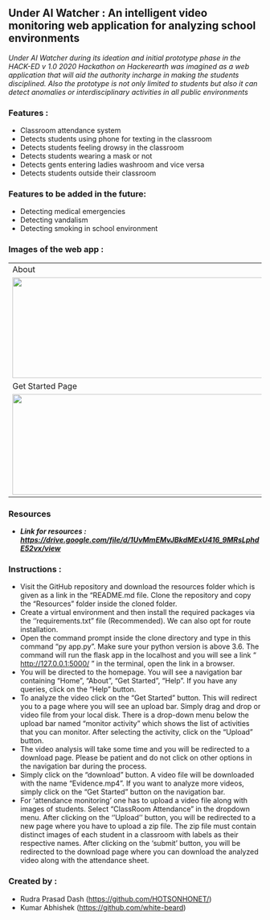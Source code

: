 ## Under AI Watcher : An intelligent video monitoring web application for analyzing school environments

<p><i>Under AI Watcher during its ideation and initial prototype phase in the HACK-ED v 1.0 2020 Hackathon on Hackerearth was imagined as a web application that will aid the authority incharge in making the students disciplined. Also the prototype is not only limited to students but also it can detect anomalies or interdisciplinary activities in all public environments</i></p>

### Features :
*   Classroom attendance system 
*   Detects students using phone for texting in the classroom 
*   Detects students feeling drowsy in the classroom 
*   Detects students wearing a mask or not
*   Detects gents entering ladies washroom and vice versa
*   Detects students outside their classroom

### Features to be added in the future:
*   Detecting medical emergencies
*   Detecting vandalism
*   Detecting smoking in school environment 

### Images of the web app :

<table>
  <tr>
    <td>About</td>
     <td>Home</td>
  </tr>
  <tr>
    <td><img src="https://user-images.githubusercontent.com/54463399/99926692-84a22680-2d68-11eb-8b9c-d1e6cbbd2105.jpeg" width=500 height=200></td>
    <td><img src="https://user-images.githubusercontent.com/54463399/99926742-b915e280-2d68-11eb-94a2-0728d75905bb.jpeg" width=500 height=200></td>
  </tr>
  <tr>
    <td>Get Started Page</td>
     <td>Download Page</td>
  </tr>
  <tr>
    <td><img src="https://user-images.githubusercontent.com/54463399/99926828-06924f80-2d69-11eb-963a-6dae3a5e414a.jpeg" width=500 height=200></td>
    <td><img src="https://user-images.githubusercontent.com/54463399/99926842-19a51f80-2d69-11eb-8ba4-0c3031c2a2aa.jpeg" width=500 height=200></td>
  </tr>
 </table>

### Resources
* <b><i>Link for resources : https://drive.google.com/file/d/1UvMmEMvJBkdMExU416_9MRsLphdE52vx/view</i></b>
### Instructions :
*    Visit the GitHub repository and download the resources folder which is given as a link in the “README.md file. Clone the repository and copy the “Resources” folder inside the cloned folder.
* 	Create a virtual environment and then install the required packages via the ‘’requirements.txt” file (Recommended). We can also opt for route installation.
* 	Open the command prompt inside the clone directory and type in this command “py app.py”. Make sure your python version is above 3.6. The command will run the flask app in the localhost and you will see a link “ http://127.0.0.1:5000/ ” in the terminal, open the link in a browser.
* 	You will be directed to the homepage. You will see a navigation bar containing  “Home”, “About”,  “Get Started”,  “Help”. If you have any queries, click on the “Help” button.
* 	To analyze the video click on the “Get Started” button. This will redirect you to a page where you will see an upload bar. Simply drag and drop or video file from your local disk. There is a drop-down menu below the upload bar named “monitor activity” which shows the list of activities that you can monitor. After selecting the activity, click on the “Upload” button.
* 	The video analysis will take some time and you will be redirected to a download page. Please be patient and do not click on other options in the navigation bar during the process. 
 *   Simply click on the “download”  button. A video file will be downloaded with the name “Evidence.mp4”. If you want to analyze more videos, simply click on the “Get Started” button on the navigation bar.
 *    For ‘attendance monitoring’ one has to upload a video file along with images of students. Select “ClassRoom Attendance” in the dropdown menu. After clicking on the ‘’Upload’’ button, you will be redirected to a new page where you have to upload a zip file. The zip file must contain distinct images of each student in a classroom with labels as their respective names. After clicking on the ‘submit’ button, you will be redirected to the download page where you can download the analyzed video along with the attendance sheet.

### Created by :
* Rudra Prasad Dash (https://github.com/HOTSONHONET/)
* Kumar Abhishek (https://github.com/white-beard)
